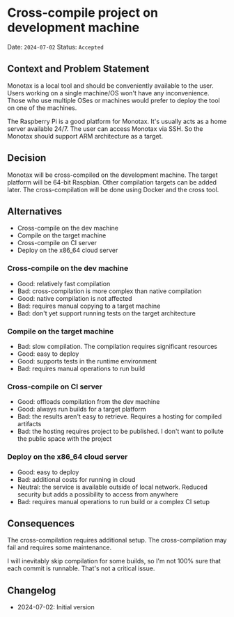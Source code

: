# Cross-compile project on development machine

Date: `2024-07-02`
Status: `Accepted`

## Context and Problem Statement

Monotax is a local tool and should be conveniently available to the user. Users working on a single machine/OS won't have any inconvenience. Those who use multiple OSes or machines would prefer to deploy the tool on one of the machines.

The Raspberry Pi is a good platform for Monotax. It's usually acts as a home server available 24/7. The user can access Monotax via SSH. So the Monotax should support ARM architecture as a target.

## Decision

Monotax will be cross-compiled on the development machine. The target platform will be 64-bit Raspbian. Other compilation targets can be added later. The cross-compilation will be done using Docker and the cross tool.

## Alternatives

- Cross-compile on the dev machine
- Compile on the target machine
- Cross-compile on CI server
- Deploy on the x86_64 cloud server

### Cross-compile on the dev machine

- Good: relatively fast compilation
- Bad: cross-compilation is more complex than native compilation
- Good: native compilation is not affected
- Bad: requires manual copying to a target machine
- Bad: don't yet support running tests on the target architecture

### Compile on the target machine

- Bad: slow compilation. The compilation requires significant resources
- Good: easy to deploy
- Good: supports tests in the runtime environment
- Bad: requires manual operations to run build

### Cross-compile on CI server

- Good: offloads compilation from the dev machine
- Good: always run builds for a target platform
- Bad: the results aren't easy to retrieve. Requires a hosting for compiled artifacts
- Bad: the hosting requires project to be published. I don't want to pollute the public space with the project

### Deploy on the x86_64 cloud server

- Good: easy to deploy
- Bad: additional costs for running in cloud
- Neutral: the service is available outside of local network. Reduced security but adds a possibility to access from anywhere
- Bad: requires manual operations to run build or a complex CI setup

## Consequences

The cross-compilation requires additional setup. The cross-compilation may fail and requires some maintenance.

I will inevitably skip compilation for some builds, so I'm not 100% sure that each commit is runnable. That's not a critical issue.

## Changelog

- 2024-07-02: Initial version